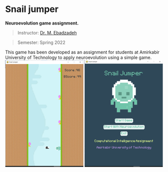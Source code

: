 # Snail jumper
**Neuroevolution game assignment.**  

> Instructor: [Dr. M. Ebadzadeh](https://scholar.google.com/citations?user=080Y_lUAAAAJ&hl=en)

> Semester: Spring 2022

This game has been developed as an assignment for students at Amirkabir University of Technology to apply neuroevolution using a simple game.  
![Snail Jumber](SnailJumper.png)
